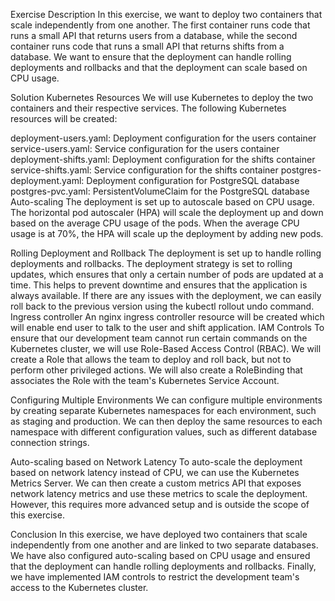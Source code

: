 Exercise Description
In this exercise, we want to deploy two containers that scale independently from one another. The first container runs code that runs a small API that returns users from a database, while the second container runs code that runs a small API that returns shifts from a database. We want to ensure that the deployment can handle rolling deployments and rollbacks and that the deployment can scale based on CPU usage.



Solution
Kubernetes Resources
We will use Kubernetes to deploy the two containers and their respective services. The following Kubernetes resources will be created:

deployment-users.yaml: Deployment configuration for the users container
service-users.yaml: Service configuration for the users container
deployment-shifts.yaml: Deployment configuration for the shifts container
service-shifts.yaml: Service configuration for the shifts container
postgres-deployment.yaml: Deployment configuration for PostgreSQL database
postgres-pvc.yaml: PersistentVolumeClaim for the PostgreSQL database
Auto-scaling
The deployment is set up to autoscale based on CPU usage. The horizontal pod autoscaler (HPA) will scale the deployment up and down based on the average CPU usage of the pods. When the average CPU usage is at 70%, the HPA will scale up the deployment by adding new pods.

Rolling Deployment and Rollback
The deployment is set up to handle rolling deployments and rollbacks. The deployment strategy is set to rolling updates, which ensures that only a certain number of pods are updated at a time. This helps to prevent downtime and ensures that the application is always available. If there are any issues with the deployment, we can easily roll back to the previous version using the kubectl rollout undo command.
Ingress controller
An nginx ingress controller resource will be created which will enable end user to talk to the user and shift application.
IAM Controls
To ensure that our development team cannot run certain commands on the Kubernetes cluster, we will use Role-Based Access Control (RBAC). We will create a Role that allows the team to deploy and roll back, but not to perform other privileged actions. We will also create a RoleBinding that associates the Role with the team's Kubernetes Service Account.

Configuring Multiple Environments
We can configure multiple environments by creating separate Kubernetes namespaces for each environment, such as staging and production. We can then deploy the same resources to each namespace with different configuration values, such as different database connection strings.

Auto-scaling based on Network Latency
To auto-scale the deployment based on network latency instead of CPU, we can use the Kubernetes Metrics Server. We can then create a custom metrics API that exposes network latency metrics and use these metrics to scale the deployment. However, this requires more advanced setup and is outside the scope of this exercise.

Conclusion
In this exercise, we have deployed two containers that scale independently from one another and are linked to two separate databases. We have also configured auto-scaling based on CPU usage and ensured that the deployment can handle rolling deployments and rollbacks. Finally, we have implemented IAM controls to restrict the development team's access to the Kubernetes cluster.




